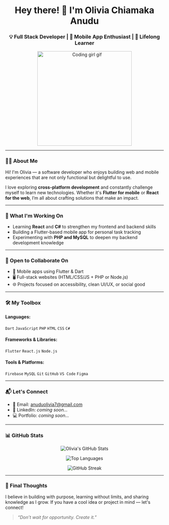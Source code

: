 <h1 align="center">Hey there! 👋 I'm Olivia Chiamaka Anudu</h1>
<h3 align="center">💡 Full Stack Developer | 💙 Mobile App Enthusiast | 🎯 Lifelong Learner</h3>

<p align="center">
  <img src="https://github.com/Olivia1809/Olivia1809/blob/main/programmer.gif" alt="Coding girl gif" width="300"/>
</p>

---

### 👩‍💻 About Me
Hi! I'm Olivia — a software developer who enjoys building web and mobile experiences that are not only functional but delightful to use.

I love exploring **cross-platform development** and constantly challenge myself to learn new technologies. Whether it's **Flutter for mobile** or **React for the web**, I’m all about crafting solutions that make an impact.

---

### 🚀 What I'm Working On
- Learning **React** and **C#** to strengthen my frontend and backend skills  
- Building a Flutter-based mobile app for personal task tracking  
- Experimenting with **PHP and MySQL** to deepen my backend development knowledge  

---

### 🤝 Open to Collaborate On
- 📱 Mobile apps using Flutter & Dart  
- 🖥️ Full-stack websites (HTML/CSS/JS + PHP or Node.js)  
- 🌐 Projects focused on accessibility, clean UI/UX, or social good  

---

### 🛠️ My Toolbox

#### Languages:
`Dart` `JavaScript` `PHP` `HTML` `CSS` `C#`

#### Frameworks & Libraries:
`Flutter` `React.js` `Node.js`

#### Tools & Platforms:
`Firebase` `MySQL` `Git` `GitHub` `VS Code` `Figma`

---

### 📬 Let's Connect
- 📧 Email: [anuduolivia7@gmail.com](mailto:anuduolivia7@gmail.com)
- 🔗 LinkedIn: *coming soon...*
- 💻 Portfolio: *coming soon...*

---

### 📊 GitHub Stats

<p align="center">
  <img src="https://github-readme-stats.vercel.app/api?username=olivia1809&show_icons=true&theme=default" alt="Olivia's GitHub Stats" />
</p>
<p align="center">
  <img src="https://github-readme-stats.vercel.app/api/top-langs?username=olivia1809&layout=compact&langs_count=8" alt="Top Languages" />
</p>
<p align="center">
  <img src="https://github-readme-streak-stats.herokuapp.com/?user=olivia1809" alt="GitHub Streak" />
</p>

---

### 🌟 Final Thoughts
I believe in building with purpose, learning without limits, and sharing knowledge as I grow. If you have a cool idea or project in mind — let's connect!

> *“Don’t wait for opportunity. Create it.”*


